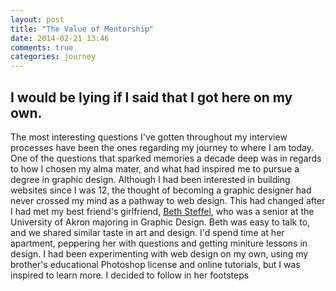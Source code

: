 ```yaml
---
layout: post
title: "The Value of Mentorship"
date: 2014-02-21 13:46
comments: true
categories: journey
---
```


## I would be lying if I said that I got here on my own.

The most interesting questions I've gotten throughout my interview processes have been the ones regarding my journey to where I am today. One of the questions that sparked memories a decade deep was in regards to how I chosen my alma mater, and what had inspired me to pursue a degree in graphic design. Although I had been interested in building websites since I was 12, the thought of becoming a graphic designer had never crossed my mind as a pathway to web design. This had changed after I had met my best friend's girlfriend, [Beth Steffel](http://www.bethsteffel.com/), who was a senior at the University of Akron majoring in Graphic Design. Beth was easy to talk to, and we shared similar taste in art and design. I'd spend time at her apartment, peppering her with questions and getting miniture lessons in design. I had been experimenting with web design on my own, using my brother's educational Photoshop license and online tutorials, but I was inspired to learn more. I decided to follow in her footsteps


